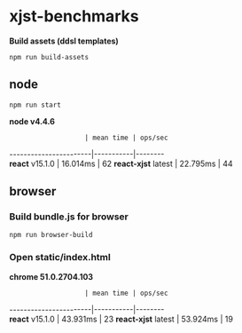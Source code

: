 # xjst-benchmarks

__Build assets (ddsl templates)__
```
npm run build-assets
```

## node

```
npm run start
```

__node v4.4.6__

                       | mean time | ops/sec
-----------------------|-----------|--------           
__react__      v15.1.0 | 16.014ms  | 62
__react-xjst__ latest  | 22.795ms  | 44

## browser

### Build bundle.js for browser

```
npm run browser-build
```

### Open static/index.html

__chrome 51.0.2704.103__

                       | mean time | ops/sec
-----------------------|-----------|--------           
__react__      v15.1.0 | 43.931ms  | 23
__react-xjst__ latest  | 53.924ms  | 19
